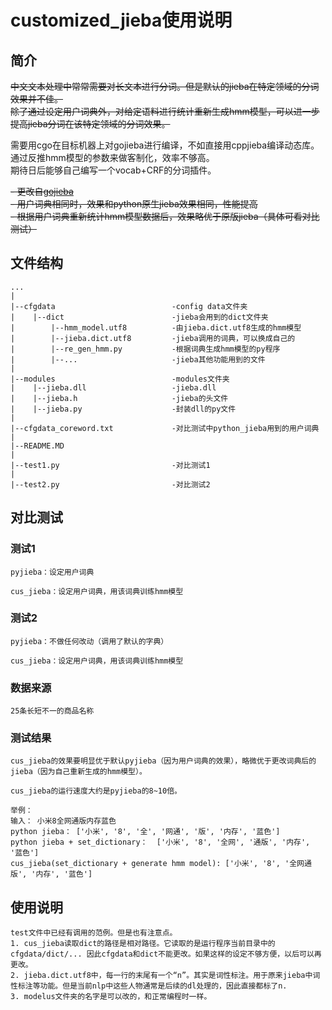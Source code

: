 # customized_jieba使用说明

## 简介
~~中文文本处理中常常需要对长文本进行分词。但是默认的jieba在特定领域的分词效果并不佳。  
除了通过设定用户词典外，对给定语料进行统计重新生成hmm模型，可以进一步提高jieba分词在该特定领域的分词效果。~~  

需要用cgo在目标机器上对gojieba进行编译，不如直接用cppjieba编译动态库。  
通过反推hmm模型的参数来做客制化，效率不够高。  
期待日后能够自己编写一个vocab+CRF的分词插件。  
  
~~- 更改自[gojieba](https://github.com/yanyiwu/gojieba)~~  
~~- 用户词典相同时，效果和python原生jieba效果相同，性能提高~~  
~~- 根据用户词典重新统计hmm模型数据后，效果略优于原版jieba（具体可看对比测试）~~   

## 文件结构
```
...
|
|--cfgdata                          -config data文件夹
|    |--dict                        -jieba会用到的dict文件夹
|        |--hmm_model.utf8          -由jieba.dict.utf8生成的hmm模型
|        |--jieba.dict.utf8         -jieba调用的词典，可以换成自己的
|        |--re_gen_hmm.py           -根据词典生成hmm模型的py程序
|        |--...                     -jieba其他功能用到的文件
|
|--modules                          -modules文件夹
|    |--jieba.dll                   -jieba.dll
|    |--jieba.h                     -jieba的头文件
|    |--jieba.py                    -封装dll的py文件
|
|--cfgdata_coreword.txt             -对比测试中python_jieba用到的用户词典
|
|--README.MD 
|
|--test1.py                         -对比测试1
|
|--test2.py                         -对比测试2    
```

## 对比测试

### 测试1
    pyjieba：设定用户词典

    cus_jieba：设定用户词典，用该词典训练hmm模型

### 测试2
    pyjieba：不做任何改动（调用了默认的字典）

    cus_jieba：设定用户词典，用该词典训练hmm模型

### 数据来源
    25条长短不一的商品名称

### 测试结果
    cus_jieba的效果要明显优于默认pyjieba（因为用户词典的效果），略微优于更改词典后的jieba（因为自己重新生成的hmm模型）。

    cus_jieba的运行速度大约是pyjieba的8~10倍。
    
    举例：
    输入： 小米8全网通版内存蓝色
    python jieba： ['小米', '8', '全', '网通', '版', '内存', '蓝色']
    python jieba + set_dictionary：  ['小米', '8', '全网', '通版', '内存', '蓝色']
    cus_jieba(set_dictionary + generate hmm model): ['小米', '8', '全网通版', '内存', '蓝色']
    

## 使用说明
    test文件中已经有调用的范例。但是也有注意点。
    1. cus_jieba读取dict的路径是相对路径。它读取的是运行程序当前目录中的cfgdata/dict/... 因此cfgdata和dict不能更改。如果这样的设定不够方便，以后可以再更改。
    2. jieba.dict.utf8中，每一行的末尾有一个“n”。其实是词性标注。用于原来jieba中词性标注等功能。但是当前nlp中这些人物通常是后续的dl处理的，因此直接都标了n.  
    3. modelus文件夹的名字是可以改的，和正常编程时一样。
